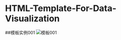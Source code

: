# HTML-Template-For-Data-Visualization
##模板实例001
![模板001]('https://raw.githubusercontent.com/matanzhang/HTML-Template-For-Data-Visualization/master/Images/001.png')